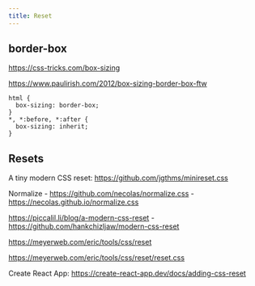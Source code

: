```yaml
---
title: Reset
---
```


## border-box

https://css-tricks.com/box-sizing

https://www.paulirish.com/2012/box-sizing-border-box-ftw

```
html {
  box-sizing: border-box;
}
*, *:before, *:after {
  box-sizing: inherit;
}
```

## Resets

A tiny modern CSS reset: https://github.com/jgthms/minireset.css

Normalize - https://github.com/necolas/normalize.css - https://necolas.github.io/normalize.css

https://piccalil.li/blog/a-modern-css-reset - https://github.com/hankchizljaw/modern-css-reset

https://meyerweb.com/eric/tools/css/reset

https://meyerweb.com/eric/tools/css/reset/reset.css

Create React App: https://create-react-app.dev/docs/adding-css-reset

